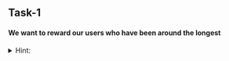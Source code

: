 ## Task-1
<h4>
We want to reward our users who have been around the longest
</h4>
<details>
<summary>Hint: </summary>
<br>
"Find the 5 Oldest Users"
</details>